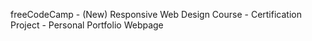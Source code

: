 freeCodeCamp - (New) Responsive Web Design Course - Certification Project - Personal Portfolio Webpage
